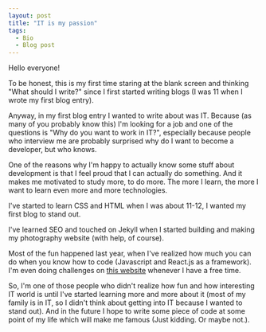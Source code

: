```yaml
---
layout: post
title: "IT is my passion"
tags:
  - Bio
  - Blog post
---
```


Hello everyone!

To be honest, this is my first time staring at the blank screen and thinking "What should I write?" since I first started writing blogs (I was 11 when I wrote my first blog entry).

Anyway, in my first blog entry I wanted to write about was IT. Because (as many of you probably know this) I'm looking for a job and one of the questions is "Why do you want to work in IT?", especially because people who interview me are probably surprised why do I want to become a developer, but who knows.

One of the reasons why I'm happy to actually know some stuff about development is that I feel proud that I can actually do something. And it makes me motivated to study more, to do more. The more I learn, the more I want to learn even more and more technologies.

I've started to learn CSS and HTML when I was about 11-12, I wanted my first blog to stand out.

I've learned SEO and touched on Jekyll when I started building and making my photography website (with help, of course).

Most of the fun happened last year, when I've realized how much you can do when you know how to code (Javascript and React.js as a framework). I'm even doing challenges on [this website](https://www.frontendmentor.io) whenever I have a free time.

So, I'm one of those people who didn't realize how fun and how interesting IT world is until I've started learning more and more about it (most of my family is in IT, so I didn't think about getting into IT because I wanted to stand out). And in the future I hope to write some piece of code at some point of my life which will make me famous (Just kidding. Or maybe not.).
